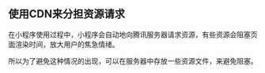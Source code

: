 ## 使用CDN来分担资源请求

在小程序使用过程中，小程序会自动地向腾讯服务器请求资源，有些资源会阻塞页面渲染时间，放大用户的焦急情绪。

所以为了避免这种情况的出现，可以在服务器中存放一些资源文件，来避免阻塞。